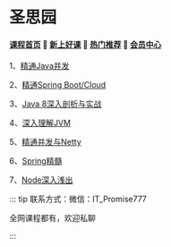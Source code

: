 # 圣思园

#### [**课程首页**](../../README.md) 💖 [**新上好课**](./xshk.md) 💖 [**热门推荐**](./rmtj.md) 💖 [**会员中心**](./vip.md)

1、[精通Java并发](http://www.iprogramming.cn/spring_boot_cloud_java_concurrency.html)

2、[精通Spring Boot/Cloud](http://www.iprogramming.cn/spring_boot_cloud_java_concurrency.html)

3、[Java 8深入剖析与实战](http://www.iprogramming.cn/jdk8.html)

4、[深入理解JVM](http://www.iprogramming.cn/jvm.html)

5、[精通并发与Netty](http://www.iprogramming.cn/netty.html)

6、[Spring精髓](http://www.iprogramming.cn/)

7、[Node深入浅出](http://www.iprogramming.cn/)



::: tip
联系方式：微信：IT_Promise777

全网课程都有，欢迎私聊

 

:::